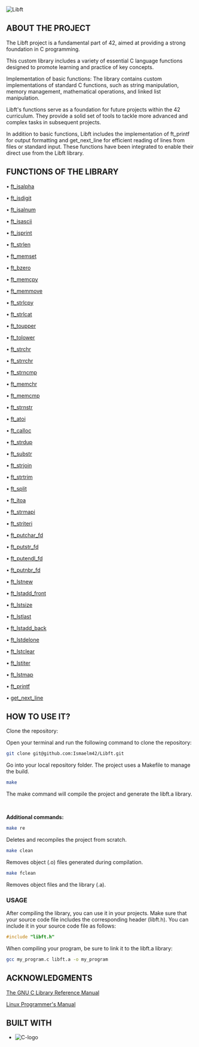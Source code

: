 <img alt="Libft" src="https://img.shields.io/badge/LIBFT-42-blue">

## ABOUT THE PROJECT

The Libft project is a fundamental part of 42, aimed at providing a strong foundation in C programming.

This custom library includes a variety of essential C language functions designed to promote learning and practice of key concepts.

Implementation of basic functions: The library contains custom implementations of standard C functions, such as string manipulation, memory management, mathematical operations, and linked list manipulation.

Libft's functions serve as a foundation for future projects within the 42 curriculum. They provide a solid set of tools to tackle more advanced and complex tasks in subsequent projects.

In addition to basic functions, Libft includes the implementation of ft_printf for output formatting and get_next_line for efficient reading of lines from files or standard input. These functions have been integrated to enable their direct use from the Libft library.

## FUNCTIONS OF THE LIBRARY

• [ft_isalpha](https://github.com/Ismaelm42/Libft/blob/main/libft/ft_isalpha.c)

• [ft_isdigit](https://github.com/Ismaelm42/Libft/blob/main/libft/ft_isdigit.c)

• [ft_isalnum](https://github.com/Ismaelm42/Libft/blob/main/libft/ft_isalnum.c)

• [ft_isascii](https://github.com/Ismaelm42/Libft/blob/main/libft/ft_isascii.c)

• [ft_isprint](https://github.com/Ismaelm42/Libft/blob/main/libft/ft_isprint.c)

• [ft_strlen](https://github.com/Ismaelm42/Libft/blob/main/libft/ft_strlen.c)

• [ft_memset](https://github.com/Ismaelm42/Libft/blob/main/libft/ft_memset.c)

• [ft_bzero](https://github.com/Ismaelm42/Libft/blob/main/libft/ft_bzero.c)

• [ft_memcpy](https://github.com/Ismaelm42/Libft/blob/main/libft/ft_memcpy.c)

• [ft_memmove](https://github.com/Ismaelm42/Libft/blob/main/libft/ft_memmove.c)

• [ft_strlcpy](https://github.com/Ismaelm42/Libft/blob/main/libft/ft_strlcpy.c)

• [ft_strlcat](https://github.com/Ismaelm42/Libft/blob/main/libft/ft_strlcat.c)

• [ft_toupper](https://github.com/Ismaelm42/Libft/blob/main/libft/ft_toupper.c)

• [ft_tolower](https://github.com/Ismaelm42/Libft/blob/main/libft/ft_tolower.c)

• [ft_strchr](https://github.com/Ismaelm42/Libft/blob/main/libft/ft_strchr.c)

• [ft_strrchr](https://github.com/Ismaelm42/Libft/blob/main/libft/ft_strrchr.c)

• [ft_strncmp](https://github.com/Ismaelm42/Libft/blob/main/libft/ft_strncmp.c)

• [ft_memchr](https://github.com/Ismaelm42/Libft/blob/main/libft/ft_memchr.c)

• [ft_memcmp](https://github.com/Ismaelm42/Libft/blob/main/libft/ft_memcmp.c)

• [ft_strnstr](https://github.com/Ismaelm42/Libft/blob/main/libft/ft_strnstr.c)

• [ft_atoi](https://github.com/Ismaelm42/Libft/blob/main/libft/ft_atoi.c)

• [ft_calloc](https://github.com/Ismaelm42/Libft/blob/main/libft/ft_calloc.c)

• [ft_strdup](https://github.com/Ismaelm42/Libft/blob/main/libft/ft_strdup.c)

• [ft_substr](https://github.com/Ismaelm42/Libft/blob/main/libft/ft_substr.c)

• [ft_strjoin](https://github.com/Ismaelm42/Libft/blob/main/libft/ft_strjoin.c)

• [ft_strtrim](https://github.com/Ismaelm42/Libft/blob/main/libft/ft_strtrim.c)

• [ft_split](https://github.com/Ismaelm42/Libft/blob/main/libft/ft_split.c)

• [ft_itoa](https://github.com/Ismaelm42/Libft/blob/main/libft/ft_itoa.c)

• [ft_strmapi](https://github.com/Ismaelm42/Libft/blob/main/libft/ft_strmapi.c)

• [ft_striteri](https://github.com/Ismaelm42/Libft/blob/main/libft/ft_striteri.c)

• [ft_putchar_fd](https://github.com/Ismaelm42/Libft/blob/main/libft/ft_putchar_fd.c)

• [ft_putstr_fd](https://github.com/Ismaelm42/Libft/blob/main/libft/ft_putstr_fd.c)

• [ft_putendl_fd](https://github.com/Ismaelm42/Libft/blob/main/libft/ft_putendl_fd.c)

• [ft_putnbr_fd](https://github.com/Ismaelm42/Libft/blob/main/libft/ft_putnbr_fd.c)

• [ft_lstnew](https://github.com/Ismaelm42/Libft/blob/main/libft/ft_lstnew.c)

• [ft_lstadd_front](https://github.com/Ismaelm42/Libft/blob/main/libft/ft_lstadd_front_bonus.c)

• [ft_lstsize](https://github.com/Ismaelm42/Libft/blob/main/libft/ft_lstsize_bonus.c)

• [ft_lstlast](https://github.com/Ismaelm42/Libft/blob/main/libft/ft_lstlast_bonus.c)

• [ft_lstadd_back](https://github.com/Ismaelm42/Libft/blob/main/libft/ft_lstadd_back_bonus.c)

• [ft_lstdelone](https://github.com/Ismaelm42/Libft/blob/main/libft/ft_lstdelone_bonus.c)

• [ft_lstclear](https://github.com/Ismaelm42/Libft/blob/main/libft/ft_lstclear_bonus.c)

• [ft_lstiter](https://github.com/Ismaelm42/Libft/blob/main/libft/ft_lstiter_bonus.c)

• [ft_lstmap](https://github.com/Ismaelm42/Libft/blob/main/libft/ft_lstmap_bonus.c)

• [ft_printf](https://github.com/Ismaelm42/Libft/blob/main/libft/ft_printf.c)

• [get_next_line](https://github.com/Ismaelm42/Libft/blob/main/libft/get_next_line.c)

## HOW TO USE IT?

Clone the repository:

Open your terminal and run the following command to clone the repository:

```sh
git clone git@github.com:Ismaelm42/Libft.git
```

Go into your local repository folder. The project uses a Makefile to manage the build.

```sh
make
```

The make command will compile the project and generate the libft.a library.

<br>

**Additional commands:**

```sh
make re
```

Deletes and recompiles the project from scratch.

```sh
make clean
```

Removes object (.o) files generated during compilation.

```sh
make fclean
```

Removes object files and the library (.a).

### USAGE

After compiling the library, you can use it in your projects. Make sure that your source code file includes the corresponding header (libft.h). You can include it in your source code file as follows:

```c
#include "libft.h"
```

When compiling your program, be sure to link it to the libft.a library:

```sh
gcc my_program.c libft.a -o my_program
```

## ACKNOWLEDGMENTS

[The GNU C Library Reference Manual](https://www.gnu.org/software/libc/manual/pdf/libc.pdf)

[Linux Programmer's Manual](https://man7.org/linux/man-pages/dir_section_3.html)


## BUILT WITH

* <img alt="C-logo" src="https://img.shields.io/badge/C-cdcdcd?style=for-the-badge&logo=Cplusplus&logoColor=2979ff">
